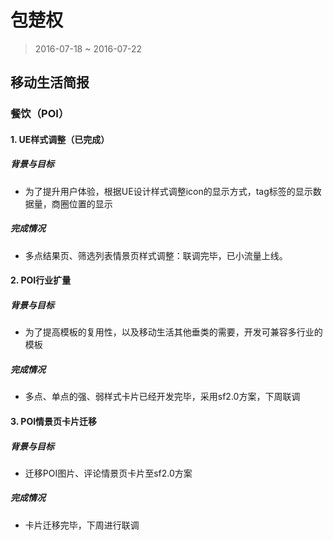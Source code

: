 # 包楚权

> 2016-07-18 ~ 2016-07-22

## 移动生活简报

### 餐饮（POI）

#### 1. UE样式调整（已完成）

##### 背景与目标
- 为了提升用户体验，根据UE设计样式调整icon的显示方式，tag标签的显示数据量，商圈位置的显示

##### 完成情况
- 多点结果页、筛选列表情景页样式调整：联调完毕，已小流量上线。


#### 2. POI行业扩量

##### 背景与目标
- 为了提高模板的复用性，以及移动生活其他垂类的需要，开发可兼容多行业的模板

##### 完成情况
- 多点、单点的强、弱样式卡片已经开发完毕，采用sf2.0方案，下周联调


#### 3. POI情景页卡片迁移

##### 背景与目标
- 迁移POI图片、评论情景页卡片至sf2.0方案

##### 完成情况
- 卡片迁移完毕，下周进行联调


